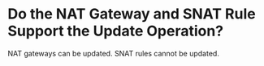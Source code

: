 # Do the NAT Gateway and SNAT Rule Support the Update Operation?<a name="nat_faq_0005"></a>

NAT gateways can be updated. SNAT rules cannot be updated.

